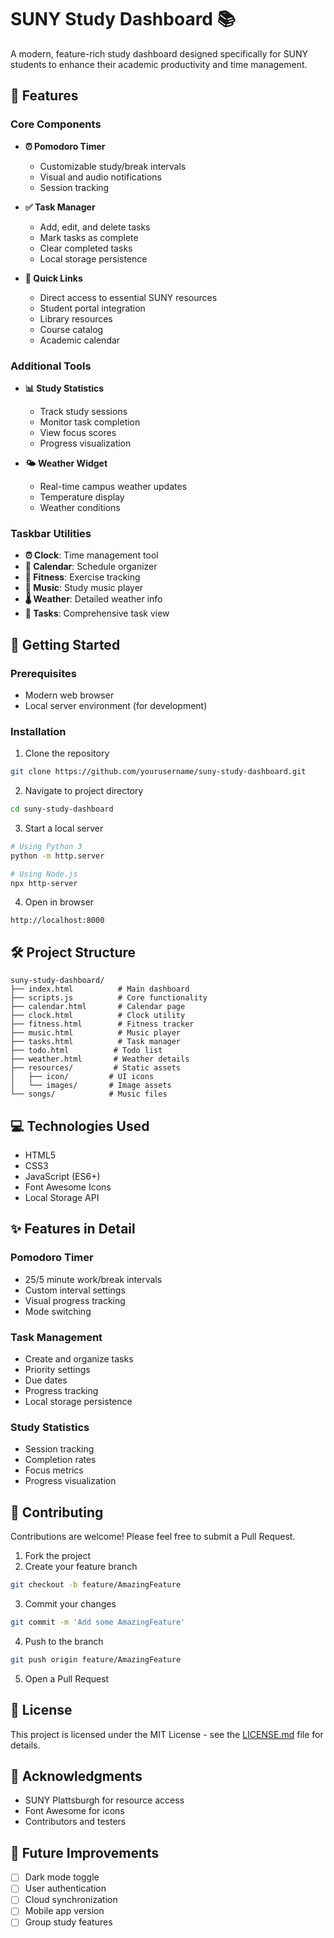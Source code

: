 # SUNY Study Dashboard 📚

A modern, feature-rich study dashboard designed specifically for SUNY students to enhance their academic productivity and time management.

## 🌟 Features

### Core Components
- **⏰ Pomodoro Timer**
  - Customizable study/break intervals
  - Visual and audio notifications
  - Session tracking

- **✅ Task Manager**
  - Add, edit, and delete tasks
  - Mark tasks as complete
  - Clear completed tasks
  - Local storage persistence

- **🔗 Quick Links**
  - Direct access to essential SUNY resources
  - Student portal integration
  - Library resources
  - Course catalog
  - Academic calendar

### Additional Tools
- **📊 Study Statistics**
  - Track study sessions
  - Monitor task completion
  - View focus scores
  - Progress visualization

- **🌤️ Weather Widget**
  - Real-time campus weather updates
  - Temperature display
  - Weather conditions

### Taskbar Utilities
- **⏰ Clock**: Time management tool
- **📅 Calendar**: Schedule organizer
- **💪 Fitness**: Exercise tracking
- **🎵 Music**: Study music player
- **🌡️ Weather**: Detailed weather info
- **📝 Tasks**: Comprehensive task view

## 🚀 Getting Started

### Prerequisites
- Modern web browser
- Local server environment (for development)

### Installation
1. Clone the repository
```bash
git clone https://github.com/yourusername/suny-study-dashboard.git
```

2. Navigate to project directory
```bash
cd suny-study-dashboard
```

3. Start a local server
```bash
# Using Python 3
python -m http.server

# Using Node.js
npx http-server
```

4. Open in browser
```
http://localhost:8000
```

## 🛠️ Project Structure
```
suny-study-dashboard/
├── index.html          # Main dashboard
├── scripts.js          # Core functionality
├── calendar.html       # Calendar page
├── clock.html          # Clock utility
├── fitness.html        # Fitness tracker
├── music.html          # Music player
├── tasks.html          # Task manager
├── todo.html          # Todo list
├── weather.html       # Weather details
├── resources/         # Static assets
│   ├── icon/         # UI icons
│   └── images/       # Image assets
└── songs/            # Music files
```

## 💻 Technologies Used
- HTML5
- CSS3
- JavaScript (ES6+)
- Font Awesome Icons
- Local Storage API

## ✨ Features in Detail

### Pomodoro Timer
- 25/5 minute work/break intervals
- Custom interval settings
- Visual progress tracking
- Mode switching

### Task Management
- Create and organize tasks
- Priority settings
- Due dates
- Progress tracking
- Local storage persistence

### Study Statistics
- Session tracking
- Completion rates
- Focus metrics
- Progress visualization

## 🤝 Contributing
Contributions are welcome! Please feel free to submit a Pull Request.

1. Fork the project
2. Create your feature branch
```bash
git checkout -b feature/AmazingFeature
```
3. Commit your changes
```bash
git commit -m 'Add some AmazingFeature'
```
4. Push to the branch
```bash
git push origin feature/AmazingFeature
```
5. Open a Pull Request

## 📝 License
This project is licensed under the MIT License - see the [LICENSE.md](LICENSE.md) file for details.

## 🙏 Acknowledgments
- SUNY Plattsburgh for resource access
- Font Awesome for icons
- Contributors and testers

## 🚧 Future Improvements
- [ ] Dark mode toggle
- [ ] User authentication
- [ ] Cloud synchronization
- [ ] Mobile app version
- [ ] Group study features
